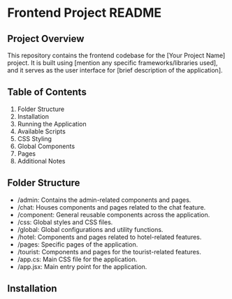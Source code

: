 # Frontend Project README

## Project Overview

This repository contains the frontend codebase for the [Your Project Name] project. It is built using [mention any specific frameworks/libraries used], and it serves as the user interface for [brief description of the application].

## Table of Contents

1. Folder Structure
2. Installation
3. Running the Application
4. Available Scripts
5. CSS Styling
6. Global Components
7. Pages
8. Additional Notes

## Folder Structure

- /admin: Contains the admin-related components and pages.
- /chat: Houses components and pages related to the chat feature.
- /component: General reusable components across the application.
- /css: Global styles and CSS files.
- /global: Global configurations and utility functions.
- /hotel: Components and pages related to hotel-related features.
- /pages: Specific pages of the application.
- /tourist: Components and pages for the tourist-related features.
- /app.cs: Main CSS file for the application.
- /app.jsx: Main entry point for the application.

## Installation
